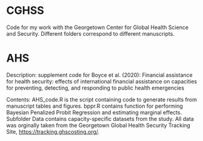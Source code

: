 # CGHSS
Code for my work with the Georgetown Center for Global Health Science and Security. Different folders correspond to different manuscripts.

# AHS

Description: supplement code for Boyce et al. (2020): Financial assistance for health security: effects of international financial assistance on capacities for preventing, detecting, and responding to public health emergencies

Contents: AHS_code.R is the script containing code to generate results from manuscript tables and figures. bppr.R contains function for performing Bayesian Penalized Probit Regression and estimating marginal effects. Subfolder Data contains capacity-specific datasets from the study. All data was orginally taken from the Georgetown Global Health Security Tracking Site, https://tracking.ghscosting.org/.
